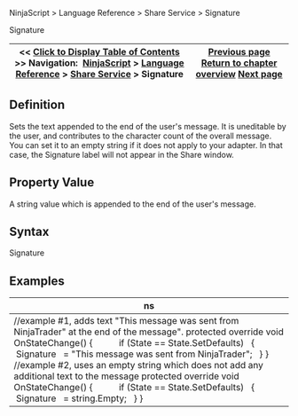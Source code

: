 ﻿
NinjaScript > Language Reference > Share Service > Signature

Signature

| << [Click to Display Table of Contents](signature.md) >> **Navigation:**     [NinjaScript](ninjascript-1.md) > [Language Reference](language_reference_wip-1.md) > [Share Service](share_service-1.md) > Signature | [Previous page](onshare-1.md) [Return to chapter overview](share_service-1.md) [Next page](strategy-1.md) |
| --- | --- |
## Definition
Sets the text appended to the end of the user's message. It is uneditable by the user, and contributes to the character count of the overall message.
 
You can set it to an empty string if it does not apply to your adapter. In that case, the Signature label will not appear in the Share window.
## 
## Property Value
A string value which is appended to the end of the user's message.
 
## Syntax
Signature
 
## Examples

| ns |
| --- |
| //example #1, adds text "This message was sent from NinjaTrader" at the end of the message". protected override void OnStateChange() {             if (State == State.SetDefaults)    {       Signature   = "This message was sent from NinjaTrader";    } }   //example #2, uses an empty string which does not add any additional text to the message protected override void OnStateChange() {             if (State == State.SetDefaults)    {       Signature   = string.Empty;    } } |
 
